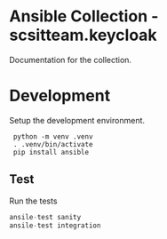 # Ansible Collection - scsitteam.keycloak

Documentation for the collection.

# Development

Setup the development environment.

```
 python -m venv .venv
 . .venv/bin/activate
 pip install ansible
```

## Test

Run the tests

```python
ansile-test sanity
ansile-test integration
```